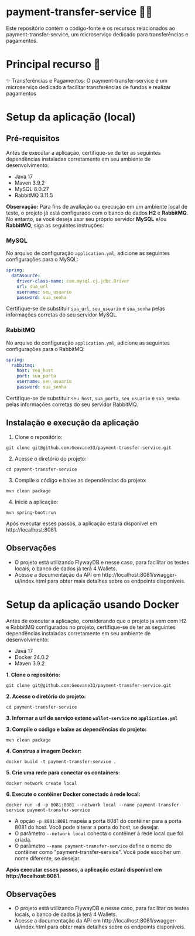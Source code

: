 # payment-transfer-service 🏦💸

Este repositório contém o código-fonte e os recursos relacionados ao payment-transfer-service, um microserviço dedicado para transferências e pagamentos.

# Principal recurso 🚀
✨ Transferências e Pagamentos: O payment-transfer-service é um microserviço dedicado a facilitar transferências de fundos e realizar pagamentos

# Setup da aplicação (local)
## Pré-requisitos
Antes de executar a aplicação, certifique-se de ter as seguintes dependências instaladas corretamente em seu ambiente de desenvolvimento:

- Java 17
- Maven 3.9.2
- MySQL 8.0.27
- RabbitMQ 3.11.5

**Observação:** Para fins de avaliação ou execução em um ambiente local de teste, o projeto já está configurado com o banco de dados **H2** e **RabbitMQ**. No entanto, se você deseja usar seu próprio servidor **MySQL** e/ou **RabbitMQ**, siga as seguintes instruções:

### MySQL
No arquivo de configuração `application.yml`, adicione as seguintes configurações para o MySQL:


```yaml
spring:
  datasource:
    driver-class-name: com.mysql.cj.jdbc.Driver
    url: sua_url
    username: seu_usuario
    password: sua_senha
```

Certifique-se de substituir `sua_url`, `seu_usuario` e `sua_senha` pelas informações corretas do seu servidor MySQL.

### RabbitMQ
No arquivo de configuração  `application.yml`, adicione as seguintes configurações para o RabbitMQ:

```yaml
spring:
  rabbitmq:
    host: seu_host
    port: sua_porta
    username: seu_usuario
    password: sua_senha
```

Certifique-se de substituir `seu_host`, `sua_porta`, `seu_usuario` e `sua_senha` pelas informações corretas do seu servidor RabbitMQ.

## Instalação e execução da aplicação

1. Clone o repositório:
```
git clone git@github.com:Geovane33/payment-transfer-service.git
```

2. Acesse o diretório do projeto:
```
cd payment-transfer-service
```

3. Compile o código e baixe as dependências do projeto:
```
mvn clean package
```

4. Inicie a aplicação:
```
mvn spring-boot:run
```

Após executar esses passos, a aplicação estará disponível em http://localhost:8081.


## Observações
- O projeto está utilizando FlywayDB e nesse caso, para facilitar os testes locais, o banco de dados já terá 4 Wallets.
- Acesse a documentação da API em http://localhost:8081/swagger-ui/index.html para obter mais detalhes sobre os endpoints disponíveis.

# Setup da aplicação usando Docker
Antes de executar a aplicação, considerando que o projeto ja vem com H2 e RabbitMQ configurados no projeto, certifique-se de ter as seguintes dependências instaladas corretamente em seu ambiente de desenvolvimento:

- Java 17
- Docker 24.0.2
- Maven 3.9.2

**1. Clone o repositório:**
```
git clone git@github.com:Geovane33/payment-transfer-service.git
```

**2. Acesse o diretório do projeto:**
```
cd payment-transfer-service
```
**3. Informar a url de serviço exteno `wallet-service` no `application.yml`** 

**3. Compile o código e baixe as dependências do projeto:**
```
mvn clean package
```

**4. Construa a imagem Docker:**
```
docker build -t payment-transfer-service .
```

**5. Crie uma rede para conectar os containers:**
```
docker network create local
```

**6. Execute o contêiner Docker conectado à rede local:**
```
docker run -d -p 8081:8081 --network local --name payment-transfer-service payment-transfer-service
```
- A opção `-p 8081:8081` mapeia a porta 8081 do contêiner para a porta 8081 do host. Você pode alterar a porta do host, se desejar.
- O parâmetro `--network local` conecta o contêiner à rede local que foi criada.
- O parâmetro `--name payment-transfer-service` define o nome do contêiner como "payment-transfer-service". Você pode escolher um nome diferente, se desejar.

**Após executar esses passos, a aplicação estará disponível em http://localhost:8081.**

## Observações
- O projeto está utilizando FlywayDB e nesse caso, para facilitar os testes locais, o banco de dados já terá 4 Wallets.
- Acesse a documentação da API em http://localhost:8081/swagger-ui/index.html para obter mais detalhes sobre os endpoints disponíveis.
